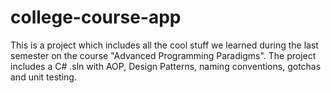 college-course-app
==================

This is a project which includes all the cool stuff we learned during the last semester on the course "Advanced Programming Paradigms". The project includes a C# .sln with AOP, Design Patterns, naming conventions, gotchas and unit testing.
